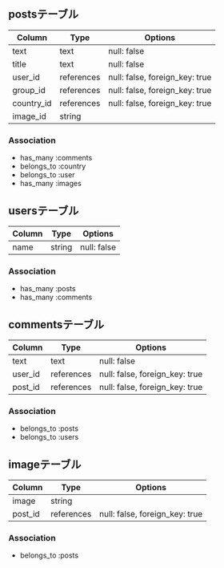 ## postsテーブル

|Column|Type|Options|
|------|----|-------|
|text|text|null: false|
|title|text|null: false|
|user_id|references|null: false, foreign_key: true|
|group_id|references|null: false, foreign_key: true|
|country_id|references|null: false, foreign_key: true|
|image_id|string|

### Association
- has_many :comments
- belongs_to :country
- belongs_to :user
- has_many :images

## usersテーブル
|Column|Type|Options|
|------|----|-------|
|name|string|null: false|

### Association
- has_many :posts
- has_many :comments

## commentsテーブル
|Column|Type|Options|
|------|----|-------|
|text|text|null: false|
|user_id|references|null: false, foreign_key: true|
|post_id|references|null: false, foreign_key: true|

### Association
- belongs_to :posts
- belongs_to :users

## imageテーブル
|Column|Type|Options|
|------|----|-------|
|image|string|
|post_id|references|null: false, foreign_key: true|

### Association
- belongs_to :posts
